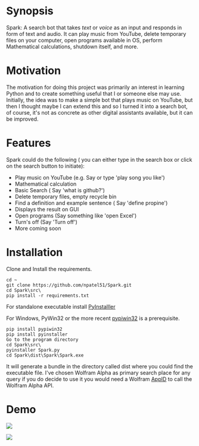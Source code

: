 # Synopsis
Spark: A search bot that takes _text_ or _voice_ as an input and responds in form of text and audio. It can play music from YouTube, delete temporary files on your computer, open programs available in OS, perform Mathematical calculations, shutdown itself, and more. 

# Motivation 
The motivation for doing this project was primarily an interest in learning Python and to create something useful that I or someone else may use. Initially, the idea was to make a simple bot that plays music on YouTube, but then I thought maybe I can extend this and so I turned it into a search bot, of course, it's not as concrete as other digital assistants available, but it can be improved.  

# Features
Spark could do the following ( you can either type in the search box or click on the search button to initiate):
  * Play music on YouTube (e.g. Say or type 'play song you like')
  * Mathematical calculation 
  * Basic Search ( Say 'what is github?') 
  * Delete temporary files, empty recycle bin
  * Find a definition and example sentence ( Say 'define propine')
  * Displays the result on GUI
  * Open programs (Say something like 'open Excel')
  * Turn's off (Say 'Turn off')
  * More coming soon 
  
# Installation

Clone and Install the requirements.

    cd ~
    git clone https://github.com/npatel51/Spark.git
    cd Spark\src\
    pip install -r requirements.txt
    
For standalone executable install [PyInstalller](https://pythonhosted.org/PyInstaller/)

For Windows, PyWin32 or the more recent [pypiwin32](https://pypi.org/project/pypiwin32/) is a prerequisite.
    
    pip install pypiwin32
    pip install pyinstaller
    Go to the program directory
    cd Spark\src\
    pyinstaller Spark.py
    cd Spark\dist\Spark\Spark.exe
  
It will generate a bundle in the directory called dist where you could find the executable file. I've chosen Wolfram Alpha as primary search place for any query if you do decide to use it you would need a Wolfram [AppID](https://developer.wolframalpha.com/portal/signup.html) to call the Wolfram Alpha API.

# Demo
![](https://github.com/npatel51/Spark/blob/master/Images/play_song.gif)


![](https://github.com/npatel51/Spark/blob/master/Images/Search.JPG)







 
